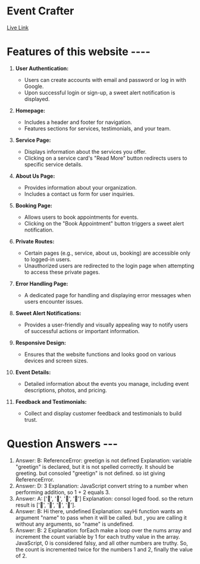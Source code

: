 # Event Crafter
<a href="https://assignment-project-nine.web.app/">Live Link</a>

# Features of this website ----

1. **User Authentication:**
   - Users can create accounts with email and password or log in with Google.
   - Upon successful login or sign-up, a sweet alert notification is displayed.

2. **Homepage:**
   - Includes a header and footer for navigation.
   - Features sections for services, testimonials, and your team.
   

3. **Service Page:**
   - Displays information about the services you offer.
   - Clicking on a service card's "Read More" button redirects users to specific service details.

4. **About Us Page:**
   - Provides information about your organization.
   - Includes a contact us form for user inquiries.

5. **Booking Page:**
   - Allows users to book appointments for events.
   - Clicking on the "Book Appointment" button triggers a sweet alert notification.

6. **Private Routes:**
   - Certain pages (e.g., service, about us, booking) are accessible only to logged-in users.
   - Unauthorized users are redirected to the login page when attempting to access these private pages.

7. **Error Handling Page:**
   - A dedicated page for handling and displaying error messages when users encounter issues.

8. **Sweet Alert Notifications:**
   - Provides a user-friendly and visually appealing way to notify users of successful actions or important information.

9. **Responsive Design:**
   - Ensures that the website functions and looks good on various devices and screen sizes.

10. **Event Details:**
    - Detailed information about the events you manage, including event descriptions, photos, and pricing.

11. **Feedback and Testimonials:**
    - Collect and display customer feedback and testimonials to build trust.
# Question Answers ---
1. Answer: B: ReferenceError: greetign is not defined
   Explanation: variable "greetign" is declared, but it is not spelled correctly. It should be greeting. but consoled  "greetign" is not defined. so ist giving ReferenceError.
2. Answer: D: 3
   Explanation: JavaScript convert  string  to a number when performing addition, so 1 + 2 equals 3.
3. Answer: A: ['🍕', '🍫', '🥑', '🍔']
   Explanation: consol loged food. so the return result is ['🍕', '🍫', '🥑', '🍔']. 
4. Answer: B: Hi there, undefined
   Explanation: sayHi function wants an argument "name" to  pass when it will be called. but , you are calling it without any arguments, so "name" is undefined.
5. Answer: B: 2
   Explanation: forEach  make a loop over the nums array and increment the count variable by 1 for each truthy value in the array. JavaScript, 0 is considered falsy, and all other numbers are truthy.  So, the count is incremented twice for the numbers 1 and 2, finally the value of 2.

